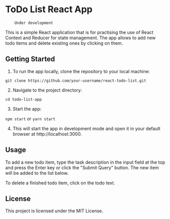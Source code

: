 # ToDo List React App

        Under development

This is a simple React application that is for practising the use of React Context and Reducer for state management. The app allows to add new todo items and delete existing ones by clicking on them.

## Getting Started

1. To run the app locally, clone the repository to your local machine:

```git clone https://github.com/your-username/react-todo-list.git```

2. Navigate to the project directory:

```cd todo-list-app```

3. Start the app:

```npm start``` or ```yarn start```

4. This will start the app in development mode and open it in your default browser at http://localhost:3000.

## Usage

To add a new todo item, type the task description in the input field at the top and press the Enter key or click the "Submit Query" button. The new item will be added to the list below.

To delete a finished todo item, click on the todo text.

## License

This project is licensed under the MIT License.

